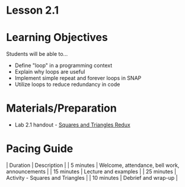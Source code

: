 # Lesson 2.1

# Learning Objectives
Students will be able to...
* Define "loop" in a programming context
* Explain why loops are useful
* Implement simple repeat and forever loops in SNAP
* Utilize loops to reduce redundancy in code

# Materials/Preparation
* Lab 2.1 handout - [Squares and Triangles Redux](lab_21.md)

# Pacing Guide
| Duration   | Description                                   |
| 5 minutes  | Welcome, attendance, bell work, announcements |
| 15 minutes | Lecture and examples                          |
| 25 minutes | Activity - Squares and Triangles              |
| 10 minutes | Debrief and wrap-up                           |